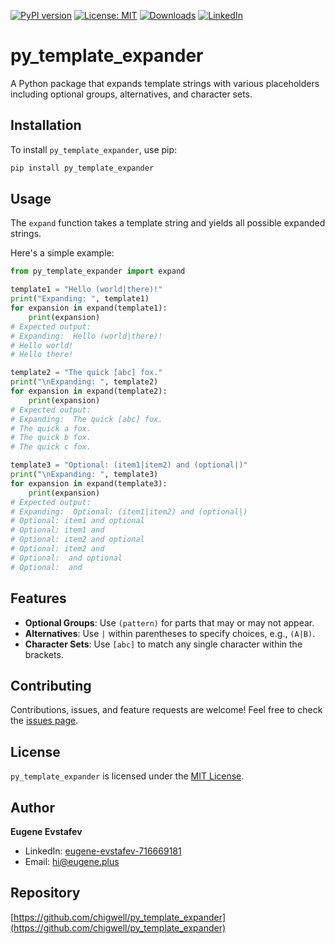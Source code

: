 [![PyPI version](https://badge.fury.io/py/py_template_expander.svg)](https://badge.fury.io/py/py_template_expander)
[![License: MIT](https://img.shields.io/badge/License-MIT-green.svg)](https://opensource.org/licenses/MIT)
[![Downloads](https://static.pepy.tech/badge/py_template_expander)](https://pepy.tech/project/py_template_expander)
[![LinkedIn](https://img.shields.io/badge/LinkedIn-blue)](https://www.linkedin.com/in/eugene-evstafev-716669181/)

# py_template_expander

A Python package that expands template strings with various placeholders including optional groups, alternatives, and character sets.

## Installation

To install `py_template_expander`, use pip:

```bash
pip install py_template_expander
```

## Usage

The `expand` function takes a template string and yields all possible expanded strings.

Here's a simple example:

```python
from py_template_expander import expand

template1 = "Hello (world|there)!"
print("Expanding: ", template1)
for expansion in expand(template1):
    print(expansion)
# Expected output:
# Expanding:  Hello (world|there)!
# Hello world!
# Hello there!

template2 = "The quick [abc] fox."
print("\nExpanding: ", template2)
for expansion in expand(template2):
    print(expansion)
# Expected output:
# Expanding:  The quick [abc] fox.
# The quick a fox.
# The quick b fox.
# The quick c fox.

template3 = "Optional: (item1|item2) and (optional|)"
print("\nExpanding: ", template3)
for expansion in expand(template3):
    print(expansion)
# Expected output:
# Expanding:  Optional: (item1|item2) and (optional|)
# Optional: item1 and optional
# Optional: item1 and
# Optional: item2 and optional
# Optional: item2 and
# Optional:  and optional
# Optional:  and
```

## Features

- **Optional Groups**: Use `(pattern)` for parts that may or may not appear.
- **Alternatives**: Use `|` within parentheses to specify choices, e.g., `(A|B)`.
- **Character Sets**: Use `[abc]` to match any single character within the brackets.

## Contributing

Contributions, issues, and feature requests are welcome! Feel free to check the [issues page](https://github.com/chigwell/py_template_expander/issues).

## License

`py_template_expander` is licensed under the [MIT License](https://choosealicense.com/licenses/mit/).

## Author

**Eugene Evstafev**
- LinkedIn: [eugene-evstafev-716669181](https://www.linkedin.com/in/eugene-evstafev-716669181/)
- Email: hi@eugene.plus

## Repository

[https://github.com/chigwell/py_template_expander](https://github.com/chigwell/py_template_expander)